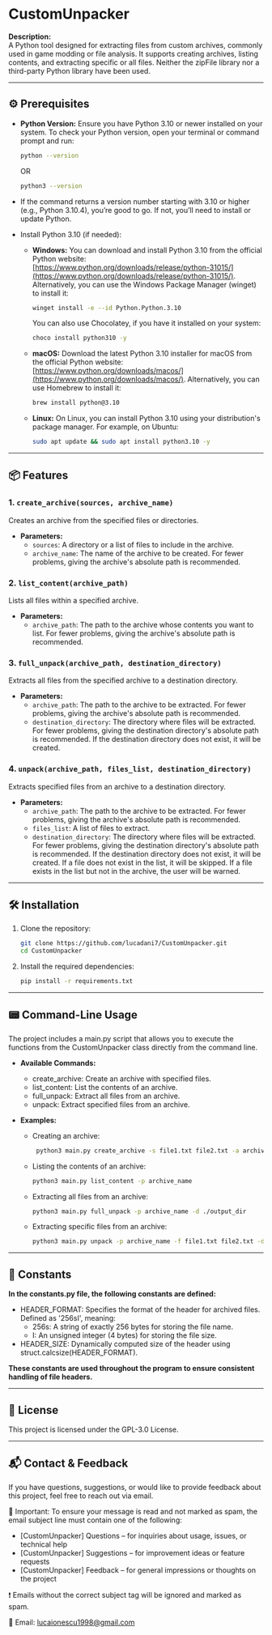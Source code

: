 # CustomUnpacker
**Description:**  
A Python tool designed for extracting files from custom archives, commonly used in game modding or file analysis. It supports creating archives, listing contents, and extracting specific or all files. Neither the zipFile library nor a third-party Python library have been used.

---

## ⚙️ Prerequisites

- **Python Version:** Ensure you have Python 3.10 or newer installed on your system. To check your Python version, open your terminal or command prompt and run:

  ```bash
  python --version
  ```
  OR

  ```bash
  python3 --version
  ```
- If the command returns a version number starting with 3.10 or higher (e.g., Python 3.10.4), you’re good to go. If not, you’ll need to install or update Python.

- Install Python 3.10 (if needed):

  - **Windows:** You can download and install Python 3.10 from the official Python website: [https://www.python.org/downloads/release/python-31015/](https://www.python.org/downloads/release/python-31015/). Alternatively, you can use the Windows Package Manager (winget) to install it:

    ```bash
    winget install -e --id Python.Python.3.10
    ```

    You can also use Chocolatey, if you have it installed on your system:

    ```bash
    choco install python310 -y
    ```
    

  - **macOS:** Download the latest Python 3.10 installer for macOS from the official Python website: [https://www.python.org/downloads/macos/](https://www.python.org/downloads/macos/). Alternatively, you can use Homebrew to install it:
 
    ```bash
    brew install python@3.10
    ```

  - **Linux:** On Linux, you can install Python 3.10 using your distribution's package manager. For example, on Ubuntu:

    ```bash
    sudo apt update && sudo apt install python3.10 -y
    ```

---

## 📦 Features

### 1. `create_archive(sources, archive_name)`
Creates an archive from the specified files or directories.

- **Parameters:**
  - `sources`: A directory or a list of files to include in the archive.
  - `archive_name`: The name of the archive to be created. For fewer problems, giving the archive's absolute path is recommended.

### 2. `list_content(archive_path)`
Lists all files within a specified archive.

- **Parameters:**
  - `archive_path`: The path to the archive whose contents you want to list. For fewer problems, giving the archive's absolute path is recommended.

### 3. `full_unpack(archive_path, destination_directory)`
Extracts all files from the specified archive to a destination directory.

- **Parameters:**
  - `archive_path`: The path to the archive to be extracted. For fewer problems, giving the archive's absolute path is recommended.
  - `destination_directory`: The directory where files will be extracted. For fewer problems, giving the destination directory's absolute path is recommended. If the destination directory does not exist, it will be created.

### 4. `unpack(archive_path, files_list, destination_directory)`
Extracts specified files from an archive to a destination directory.

- **Parameters:**
  - `archive_path`: The path to the archive to be extracted. For fewer problems, giving the archive's absolute path is recommended.
  - `files_list`: A list of files to extract.
  - `destination_directory`: The directory where files will be extracted. For fewer problems, giving the destination directory's absolute path is recommended. If the destination directory does not exist, it will be created. If a file does not exist in the list, it will be skipped. If a file exists in the list but not in the archive, the user will be warned.

---

## 🛠️ Installation

1. Clone the repository:

   ```bash
   git clone https://github.com/lucadani7/CustomUnpacker.git
   cd CustomUnpacker
   ```

2. Install the required dependencies:

   ```bash
   pip install -r requirements.txt
   ```

---

## 📟 Command-Line Usage

The project includes a main.py script that allows you to execute the functions from the CustomUnpacker class directly from the command line.

- **Available Commands:**
  -	create_archive: Create an archive with specified files.
  -	list_content: List the contents of an archive.
  -	full_unpack: Extract all files from an archive.
  -	unpack: Extract specified files from an archive.

- **Examples:**
  -	Creating an archive:
    
    ```bash
   	 python3 main.py create_archive -s file1.txt file2.txt -a archive_name
    ```
    
  -	Listing the contents of an archive:

    ```bash
    python3 main.py list_content -p archive_name
    ```
    
  -	Extracting all files from an archive:

    ```bash
    python3 main.py full_unpack -p archive_name -d ./output_dir
    ```
    
  -	Extracting specific files from an archive:
 
    ```bash
    python3 main.py unpack -p archive_name -f file1.txt file2.txt -d ./output_dir
    ```

---

## 🧩 Constants

**In the constants.py file, the following constants are defined:**
 -	HEADER_FORMAT: Specifies the format of the header for archived files. Defined as '256sI', meaning:
    -	256s: A string of exactly 256 bytes for storing the file name.
    -	I: An unsigned integer (4 bytes) for storing the file size.
 -	HEADER_SIZE: Dynamically computed size of the header using struct.calcsize(HEADER_FORMAT).

**These constants are used throughout the program to ensure consistent handling of file headers.**

---

## 📄 License

This project is licensed under the GPL-3.0 License.

---

## 📬 Contact & Feedback

If you have questions, suggestions, or would like to provide feedback about this project, feel free to reach out via email.

🔔 Important:
To ensure your message is read and not marked as spam, the email subject line must contain one of the following:
  -	 [CustomUnpacker] Questions – for inquiries about usage, issues, or technical help
  -	 [CustomUnpacker] Suggestions – for improvement ideas or feature requests
  -	 [CustomUnpacker] Feedback – for general impressions or thoughts on the project

❗ Emails without the correct subject tag will be ignored and marked as spam.

📧 Email: lucaionescu1998@gmail.com
